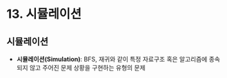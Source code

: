 # 13. 시뮬레이션

## 시뮬레이션
- **시뮬레이션(Simulation)**: BFS, 재귀와 같이 특정 자료구조 혹은 알고리즘에 종속되지 않고 주어진 문제 상황을 구현하는 유형의 문제
